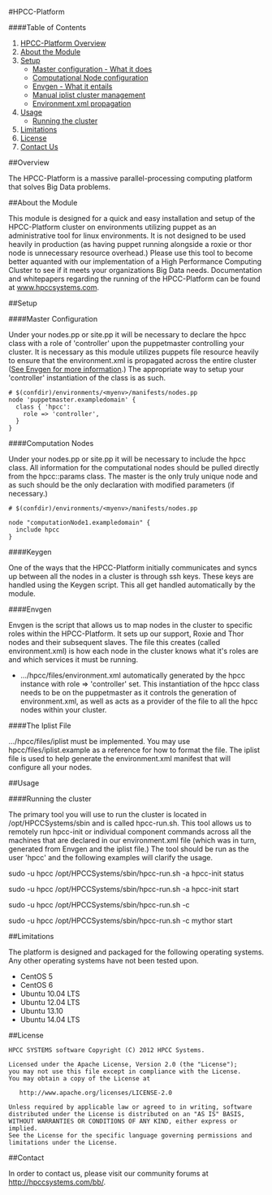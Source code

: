 #HPCC-Platform

####Table of Contents

1. [HPCC-Platform Overview](#overview)
2. [About the Module](#about-the-module)
3. [Setup](#setup)
    * [Master configuration - What it does](#master-configuration)
    * [Computational Node configuration](#computation-nodes)
    * [Envgen - What it entails](#envgen)
    * [Manual iplist cluster management](#the-iplist-file)
    * [Environment.xml propagation](#environment.xml-propagation)
4. [Usage](#usage)
    * [Running the cluster](#running-the-cluster)
5. [Limitations](#limitations)
6. [License](#license)
7. [Contact Us](#contact)

##Overview

The HPCC-Platform is a massive parallel-processing computing platform that solves Big Data problems.

##About the Module

This module is designed for a quick and easy installation and setup of the HPCC-Platform cluster on environments utilizing puppet as an administrative tool for linux environments.  It is not designed to be used heavily in production (as having puppet running alongside a roxie or thor node is unnecessary resource overhead.)  Please use this tool to become better aquanted with our implementation of a High Performance Computing Cluster to see if it meets your organizations Big Data needs.  Documentation and whitepapers regarding the running of 
the HPCC-Platform can be found at www.hpccsystems.com.


##Setup

####Master Configuration

Under your nodes.pp or site.pp it will be necessary to declare the hpcc class with a role of 'controller' upon the puppetmaster controlling your cluster.  It is necessary as this module utilizes puppets file resource heavily to ensure that the environment.xml is propagated across the entire cluster ([See Envgen for more information](#envgen).) The appropriate way to setup your 'controller' instantiation of the class is as such.

```puppet
# $(confdir)/environments/<myenv>/manifests/nodes.pp
node 'puppetmaster.exampledomain' {
  class { 'hpcc':
    role => 'controller',
  }
}
```

####Computation Nodes

Under your nodes.pp or site.pp it will be necessary to include the hpcc class.  All information for the computational nodes should be pulled directly from the hpcc::params class.  The master is the only truly unique node and as such should be the only declaration with modified parameters (if necessary.)

```puppet
# $(confdir)/environments/<myenv>/manifests/nodes.pp

node "computationNode1.exampledomain" {
  include hpcc
}
```

####Keygen

One of the ways that the HPCC-Platform initially communicates and syncs up between all the nodes in a cluster is through ssh keys.  These keys are handled using the Keygen script.  This all get handled automatically by the module.

####Envgen

Envgen is the script that allows us to map nodes in the cluster to specific roles within the HPCC-Platform.  It sets up our support, Roxie and Thor nodes and their subsequent slaves.  The file this creates (called environment.xml) is how each node in the cluster knows what it's roles are and which services it must be running.

* .../hpcc/files/environment.xml automatically generated by the hpcc instance with role => 'controller' set. This instantiation of the hpcc class needs to be on the puppetmaster as it controls the generation of environment.xml, as well as acts as a provider of the file to all the hpcc nodes within your cluster.

####The Iplist File

.../hpcc/files/iplist must be implemented.  You may use hpcc/files/iplist.example as a reference for how to format the file.  The iplist file is used to help generate the environment.xml manifest that will configure all your nodes.

##Usage

####Running the cluster

The primary tool you will use to run the cluster is located in /opt/HPCCSystems/sbin and is called hpcc-run.sh.   This tool allows us to remotely run hpcc-init or individual component commands across all the machines that are declared in our environment.xml file (which was in turn, generated from Envgen and the iplist file.)  The tool should be run as the user 'hpcc' and the following examples will clarify the usage.

sudo -u hpcc /opt/HPCCSystems/sbin/hpcc-run.sh -a hpcc-init status

sudo -u hpcc /opt/HPCCSystems/sbin/hpcc-run.sh -a hpcc-init start

sudo -u hpcc /opt/HPCCSystems/sbin/hpcc-run.sh -c <component name> <action>

sudo -u hpcc /opt/HPCCSystems/sbin/hpcc-run.sh -c mythor start


##Limitations

The platform is designed and packaged for the following operating systems.  Any other operating systems have not been tested upon.
* CentOS 5
* CentOS 6
* Ubuntu 10.04 LTS
* Ubuntu 12.04 LTS
* Ubuntu 13.10
* Ubuntu 14.04 LTS

##License

    HPCC SYSTEMS software Copyright (C) 2012 HPCC Systems.

    Licensed under the Apache License, Version 2.0 (the "License");
    you may not use this file except in compliance with the License.
    You may obtain a copy of the License at

       http://www.apache.org/licenses/LICENSE-2.0

    Unless required by applicable law or agreed to in writing, software
    distributed under the License is distributed on an "AS IS" BASIS,
    WITHOUT WARRANTIES OR CONDITIONS OF ANY KIND, either express or implied.
    See the License for the specific language governing permissions and
    limitations under the License.

##Contact

In order to contact us, please visit our community forums at http://hpccsystems.com/bb/.


